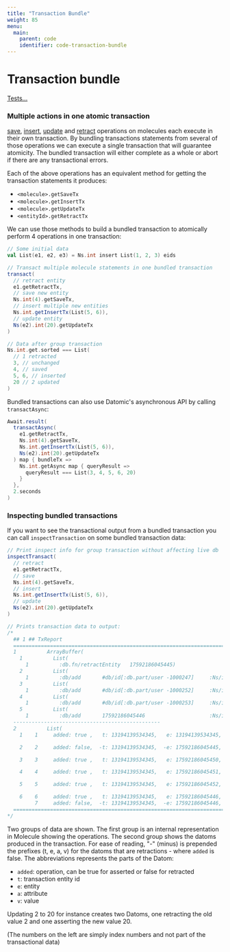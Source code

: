 ```yaml
---
title: "Transaction Bundle"
weight: 85
menu:
  main:
    parent: code
    identifier: code-transaction-bundle
---
```




# Transaction bundle

[Tests...](https://github.com/scalamolecule/molecule/blob/master/molecule-tests/src/test/scala/molecule/tests/core/transaction/TxBundle.scala)

### Multiple actions in one atomic transaction

[save](/manual/crud/save), [insert](/manual/crud/insert), [update](/manual/crud/update) and [retract](/manual/crud/retract) operations on molecules each execute in their own transaction. By bundling transactions statements from several of those operations we can execute a single transaction that will guarantee atomicity. The bundled transaction will either complete as a whole or abort if there are any transactional errors.

Each of the above operations has an equivalent method for getting the transaction statements it produces:

- `<molecule>.getSaveTx`
- `<molecule>.getInsertTx`
- `<molecule>.getUpdateTx`
- `<entityId>.getRetractTx`

We can use those methods to build a bundled transaction to atomically perform 4 operations in one transaction:
```scala
// Some initial data
val List(e1, e2, e3) = Ns.int insert List(1, 2, 3) eids

// Transact multiple molecule statements in one bundled transaction
transact(
  // retract entity
  e1.getRetractTx,
  // save new entity
  Ns.int(4).getSaveTx,
  // insert multiple new entities
  Ns.int.getInsertTx(List(5, 6)),
  // update entity
  Ns(e2).int(20).getUpdateTx
)

// Data after group transaction
Ns.int.get.sorted === List(
  // 1 retracted
  3, // unchanged
  4, // saved
  5, 6, // inserted
  20 // 2 updated
)
```

Bundled transactions can also use Datomic's asynchronous API by calling `transactAsync`:

```scala
Await.result(
  transactAsync(
    e1.getRetractTx,
    Ns.int(4).getSaveTx,
    Ns.int.getInsertTx(List(5, 6)),
    Ns(e2).int(20).getUpdateTx
  ) map { bundleTx =>
    Ns.int.getAsync map { queryResult => 
      queryResult === List(3, 4, 5, 6, 20)    
    }  
  },
  2.seconds
)
```
### Inspecting bundled transactions

If you want to see the transactional output from a bundled transaction you can call `inspectTransaction` on some bundled transaction data:


```scala
// Print inspect info for group transaction without affecting live db
inspectTransact(
  // retract
  e1.getRetractTx,
  // save
  Ns.int(4).getSaveTx,
  // insert
  Ns.int.getInsertTx(List(5, 6)),
  // update
  Ns(e2).int(20).getUpdateTx
)

// Prints transaction data to output:
/*
  ## 1 ## TxReport
  ========================================================================
  1          ArrayBuffer(
    1          List(
      1          :db.fn/retractEntity   17592186045445)
    2          List(
      1          :db/add       #db/id[:db.part/user -1000247]     :Ns/int          4           Card(1))
    3          List(
      1          :db/add       #db/id[:db.part/user -1000252]     :Ns/int          5           Card(1))
    4          List(
      1          :db/add       #db/id[:db.part/user -1000253]     :Ns/int          6           Card(1))
    5          List(
      1          :db/add       17592186045446                     :Ns/int          20          Card(1)))
  ------------------------------------------------
  2          List(
    1    1     added: true ,   t: 13194139534345,   e: 13194139534345,   a: 50,   v: Wed Nov 14 23:38:15 CET 2018

    2    2     added: false,  -t: 13194139534345,  -e: 17592186045445,  -a: 64,  -v: 1

    3    3     added: true ,   t: 13194139534345,   e: 17592186045450,   a: 64,   v: 4

    4    4     added: true ,   t: 13194139534345,   e: 17592186045451,   a: 64,   v: 5

    5    5     added: true ,   t: 13194139534345,   e: 17592186045452,   a: 64,   v: 6

    6    6     added: true ,   t: 13194139534345,   e: 17592186045446,   a: 64,   v: 20
         7     added: false,  -t: 13194139534345,  -e: 17592186045446,  -a: 64,  -v: 2)
  ========================================================================
*/
```
Two groups of data are shown. The first group is an internal representation in Molecule showing the operations. The second group shows the datoms produced in the transaction. For ease of reading, "-" (minus) is prepended the prefixes (t, e, a, v) for the datoms that are retractions - where `added` is false.  The abbreviations represents the parts of the Datom:

- `added`: operation, can be true for asserted or false for retracted
- `t`: transaction entity id
- `e`: entity
- `a`: attribute
- `v`: value

Updating 2 to 20 for instance creates two Datoms, one retracting the old value 2 and one asserting the new value 20.

(The numbers on the left are simply index numbers and not part of the transactional data)


